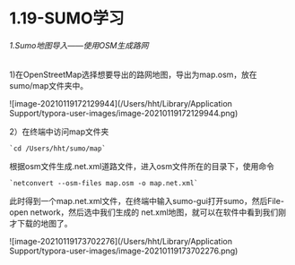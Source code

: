 

# 1.19-SUMO学习

###### 1.Sumo地图导入——使用OSM生成路网

1)在OpenStreetMap选择想要导出的路网地图，导出为map.osm，放在sumo/map文件夹中。

![image-20210119172129944](/Users/hht/Library/Application Support/typora-user-images/image-20210119172129944.png)

2）在终端中访问map文件夹

```
`cd /Users/hht/sumo/map`
```

根据osm文件生成.net.xml道路文件，进入osm文件所在的目录下，使用命令

```
`netconvert --osm-files map.osm -o map.net.xml`
```

此时得到一个map.net.xml文件，在终端中输入sumo-gui打开sumo，然后File-open network，然后选中我们生成的 net.xml地图，就可以在软件中看到我们刚才下载的地图了。

![image-20210119173702276](/Users/hht/Library/Application Support/typora-user-images/image-20210119173702276.png)



###### 



